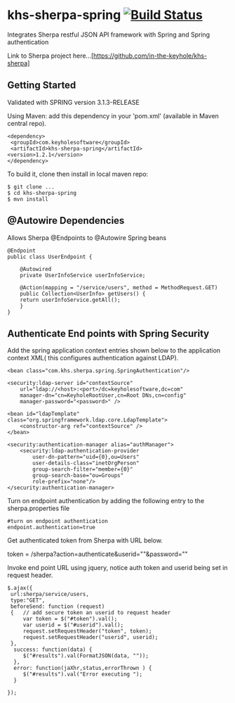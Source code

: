 khs-sherpa-spring [![Build Status](https://secure.travis-ci.org/in-the-keyhole/khs-sherpa-spring.png?branch=master)](http://travis-ci.org/in-the-keyhole/khs-sherpa-spring)
=================

Integrates Sherpa restful JSON API framework with Spring and Spring authentication

Link to Sherpa project here...[https://github.com/in-the-keyhole/khs-sherpa] 

Getting Started
---------------
Validated with SPRING version 3.1.3-RELEASE 

Using Maven: add this dependency in your 'pom.xml' (available in Maven central repo). 

    <dependency>
   	 <groupId>com.keyholesoftware</groupId>
   	 <artifactId>khs-sherpa-spring</artifactId>
   	<version>1.2.1</version>
    </dependency>
   

To build it, clone then install in local maven repo:

    $ git clone ...
	$ cd khs-sherpa-spring
	$ mvn install
	

@Autowire Dependencies
----------------------

Allows Sherpa @Endpoints to @Autowire Spring beans


	@Endpoint
	public class UserEndpoint {
		
		@Autowired
		private UserInfoService userInfoService;
		
		@Action(mapping = "/service/users", method = MethodRequest.GET)
		public Collection<UserInfo> getUsers() {
		return userInfoService.getAll();
		}
	}

	 
Authenticate End points with Spring Security
--------------------------------------------

Add the spring application context entries shown below to the application context XML( this configures authentication against LDAP). 

    <bean class="com.khs.sherpa.spring.SpringAuthentication"/>
       
	<security:ldap-server id="contextSource"
		url="ldap://<host>:<port>/dc=keyholesoftware,dc=com" 
		manager-dn="cn=KeyholeRootUser,cn=Root DNs,cn=config" 
		manager-password="<password>" />

	<bean id="ldapTemplate" class="org.springframework.ldap.core.LdapTemplate">
		<constructor-arg ref="contextSource" />
	</bean>

	<security:authentication-manager alias="authManager">
		<security:ldap-authentication-provider 
			user-dn-pattern="uid={0},ou=Users"
			user-details-class="inetOrgPerson"
			group-search-filter="member={0}" 
			group-search-base="ou=Groups" 
			role-prefix="none"/>
	</security:authentication-manager>
	

Turn on endpoint authentication by adding the following entry to the sherpa.properties file

	#turn on endpoint authentication
	endpoint.authentication=true

Get authenticated token from Sherpa with URL below.

  token =  <host url>/sherpa?action=authenticate&userid="<userid>"&password="<password>"

 Invoke end point URL using jquery, notice auth token and userid being set in request header. 

	$.ajax({
	 url:sherpa/service/users,
     type:"GET",
     beforeSend: function (request)
     {   // add secure token an userid to request header
    	 var token = $("#token").val();
    	 var userid = $("#userid").val();
         request.setRequestHeader("token", token);
         request.setRequestHeader("userid", userid);
     },
      success: function(data) {
         $("#results").val(FormatJSON(data, ""));
      },
      error: function(jaXhr,status,errorThrown ) { 
         $("#results").val("Error executing ");
	  }
        
    }); 

